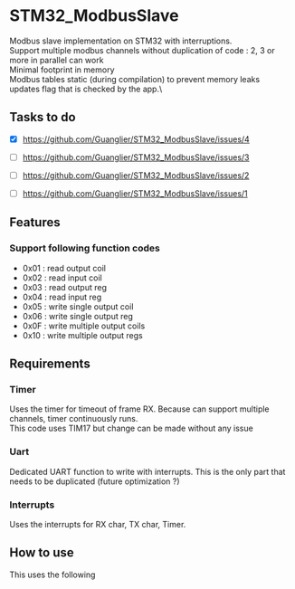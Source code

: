 # STM32_ModbusSlave
Modbus slave implementation on STM32 with interruptions.\
Support multiple modbus channels without duplication of code : 2, 3 or more in parallel can work\
Minimal footprint in memory\
Modbus tables static (during compilation) to prevent memory leaks\
updates flag that is checked by the app.\

## Tasks to do

- [x] https://github.com/Guanglier/STM32_ModbusSlave/issues/4
- [ ] https://github.com/Guanglier/STM32_ModbusSlave/issues/3
- [ ] https://github.com/Guanglier/STM32_ModbusSlave/issues/2
- [ ] https://github.com/Guanglier/STM32_ModbusSlave/issues/1


## Features


### Support following function codes
- 0x01 : read output coil
- 0x02 : read input coil
- 0x03 : read output reg
- 0x04 : read input reg
- 0x05 : write single output coil
- 0x06 : write single output reg
- 0x0F : write multiple output coils
- 0x10 : write multiple output regs

## Requirements

### Timer
Uses the timer for timeout of frame RX. Because can support multiple channels, timer continuously runs.\
This code uses TIM17 but change can be made without any issue

### Uart
Dedicated UART function to write with interrupts.
This is the only part that needs to be duplicated (future optimization ?)

### Interrupts
Uses the interrupts for RX char, TX char, Timer.



## How to use



This uses the following 
